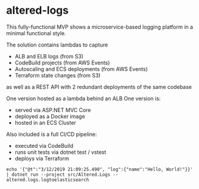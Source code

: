 # altered-logs

This fully-functional MVP shows a microservice-based logging platform in a minimal functional style.

The solution contains lambdas to capture
- ALB and ELB logs (from S3)
- CodeBuild projects (from AWS Events)
- Autoscaling and ECS deployments (from AWS Events)
- Terraform state changes (from S3)

as well as a REST API with 2 redundant deployments of the same codebase

One version hosted as a lambda behind an ALB
One version is:
- served via ASP.NET MVC Core
- deployed as a Docker image
- hosted in an ECS Cluster

Also included is a full CI/CD pipeline:
- executed via CodeBuild
- runs unit tests via dotnet test / vstest
- deploys via Terraform

```
echo '{"@t":"3/12/2019 21:09:25.490", "log":{"name":"Hello, World!"}}' | dotnet run --project src/Altered.Logs -- altered.logs.logtoelasticsearch
```
